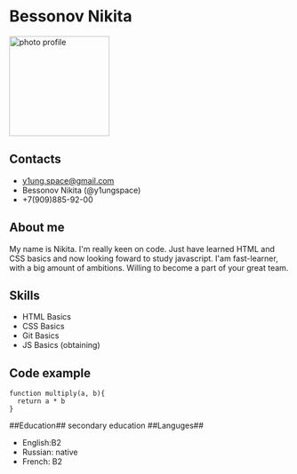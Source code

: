 # Bessonov Nikita #
<img src="https://i.pinimg.com/originals/c2/1b/70/c21b7085d11ea59836f7b253503c234e.jpg" alt="photo profile" width="180"/>

## Contacts ##
- y1ung.space@gmail.com
- Bessonov Nikita (@y1ungspace)
- +7(909)885-92-00
## About me ##
My name is Nikita. I'm really keen on code. Just have learned HTML and CSS basics and now looking foward to study javascript. I'am fast-learner, with a big amount of ambitions. Willing to become a part of your great team.
## Skills ##
- HTML Basics
- CSS Basics
- Git Basics
- JS Basics (obtaining)
## Code example ##
```
function multiply(a, b){
  return a * b
}
```
##Education##
secondary education
##Languges##
- English:B2
- Russian: native
- French: B2




